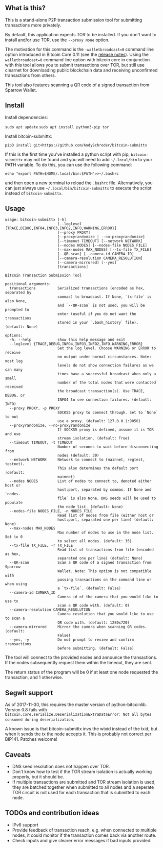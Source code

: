 What is this?
--------------

This is a stand-alone P2P transaction submission tool for submitting transactions more privately.

By default, this application expects TOR to be installed. If you don't want to install and/or use TOR, use the `--proxy None` option.

The motivation for this command is the `-walletbroadcast=0` command line option introduced in Bitcoin Core 0.11 (see the [release notes](https://github.com/bitcoin/bitcoin/blob/v0.11.0rc1/doc/release-notes.md#privacy-disable-wallet-transaction-broadcast)). Using the `-walletbroadcast=0` command line option with bitcoin core in conjunction with this tool allows you to submit transactions over TOR, but still use clearnet for downloading public blockchain data and receiving unconfirmed transactions from others.

This tool also features scanning a QR code of a signed transaction from Sparrow Wallet.


Install
------------

Install dependencies:

`sudo apt update`
`sudo apt install python3-pip tor`

Install bitcoin-submittx:

`pip3 install git+https://github.com/AndySchroder/bitcoin-submittx`

If this is the first time you've installed a python script with pip, `bitcoin-submittx` may not be found and you will need to add `~/.local/bin` to your PATH variable. To do this, you can use the following command:

`echo "export PATH=$HOME/.local/bin:$PATH">>~/.bashrc`

and then open a new terminal to reload the `.bashrc` file. Alternatively, you can just always use `~/.local/bin/bitcoin-submittx` to execute the script instead of `bitcoin-submittx`.


Usage
--------

```
usage: bitcoin-submittx [-h]
                        [--loglevel {TRACE,DEBUG,INFO4,INFO3,INFO2,INFO,WARNING,ERROR}]
                        [--proxy PROXY]
                        [--proxyrandomize | --no-proxyrandomize]
                        [--timeout TIMEOUT] [--network NETWORK]
                        [--nodes NODES] [--nodes-file NODES_FILE]
                        [--max-nodes MAX_NODES] [--tx-file TX_FILE]
                        [--QR-scan] [--camera-id CAMERA_ID]
                        [--camera-resolution CAMERA_RESOLUTION]
                        [--camera-mirrored] [--yes]
                        [transactions]

Bitcoin Transaction Submission Tool

positional arguments:
  transactions          Serialized transactions (encoded as hex, separated by
                        commas) to broadcast. If None, `tx-file` is also None,
                        and `--QR-scan` is not used, you will be prompted to
                        enter (useful if you do not want the transactions
                        stored in your `.bash_history` file). (default: None)

options:
  -h, --help            show this help message and exit
  --loglevel {TRACE,DEBUG,INFO4,INFO3,INFO2,INFO,WARNING,ERROR}
                        Set the log level. Choose WARNING or ERROR to receive
                        no output under normal circumstances. Note: most log
                        levels do not show connection failures as we can many
                        times have a successful broadcast when only a small
                        number of the total nodes that were contacted received
                        the broadcast transaction(s). Use TRACE, DEBUG, or
                        INFO4 to see connection failures. (default: INFO)
  --proxy PROXY, -p PROXY
                        SOCKS5 proxy to connect through. Set to `None` to not
                        use a proxy. (default: 127.0.0.1:9050)
  --proxyrandomize, --no-proxyrandomize
                        If SOCKS5 proxy is defined, assume it is TOR and use
                        stream isolation. (default: True)
  --timeout TIMEOUT, -t TIMEOUT
                        Number of seconds to wait before disconnecting from
                        nodes (default: 30)
  --network NETWORK     Network to connect to (mainnet, regtest, testnet).
                        This also determines the default port (default:
                        mainnet)
  --nodes NODES         List of nodes to connect to, denoted either host or
                        host:port, separated by commas. If None and `nodes-
                        file` is also None, DNS seeds will be used to populate
                        the node list. (default: None)
  --nodes-file NODES_FILE, -n NODES_FILE
                        Read list of nodes from file (either host or
                        host:port, separated one per line) (default: None)
  --max-nodes MAX_NODES
                        Max number of nodes to use in the node list. Set to 0
                        to select all nodes. (default: 35)
  --tx-file TX_FILE, -r TX_FILE
                        Read list of transactions from file (encoded as hex,
                        separated one per line) (default: None)
  --QR-scan             Scan a QR code of a signed transaction from Sparrow
                        Wallet. Note: This option is not compatible with
                        passing transactions on the command line or when using
                        a `tx-file`. (default: False)
  --camera-id CAMERA_ID
                        Camera id of the camera that you would like to use to
                        scan a QR code with. (default: 0)
  --camera-resolution CAMERA_RESOLUTION
                        Camera resolution that you would like to use to scan a
                        QR code with. (default: 1280x720)
  --camera-mirrored     Mirror the camera when scanning QR codes. (default:
                        False)
  --yes, -y             Do not prompt to review and confirm transactions
                        before submitting. (default: False)
```

The tool will connect to the provided nodes and announce the transactions. If the
nodes subsequently request them within the timeout, they are sent.

The return status of the program will be 0 if at least one node requested the transaction, and 1
otherwise.


Segwit support
---------------

As of 2017-11-30, this requires the master version of python-bitcoinlib.
Version 0.8 fails with `bitcoin.core.serialize.DeserializationExtraDataError: Not all bytes consumed during deserialization`.

A known issue is that bitcoin-submittx invs the wtxid instead of the txid, but
when it sends the tx the node accepts it. This is probably not correct per
BIP141. Patches welcome!


Caveats
-------
- DNS seed resolution does not happen over TOR.
- Don't know how to test if the TOR stream isolation is actually working properly, but it should be.
- If multiple transactions are submitted and TOR stream isolation is used, they are batched together when submitted to all nodes and a seperate TOR circuit is not used for each transaction that is submitted to each node.


TODOs and contribution ideas
-----------------------------

- IPv6 support
- Provide feedback of transaction reach, e.g. when connected to multiple nodes, it could monitor if the transaction comes back via another route.
- Check inputs and give clearer error messages if bad inputs provided.


